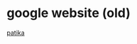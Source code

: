﻿# google website (old)
 [patika](https://app.patika.dev/paths/baslangic-seviye-frontend-web-development-patikasi)
